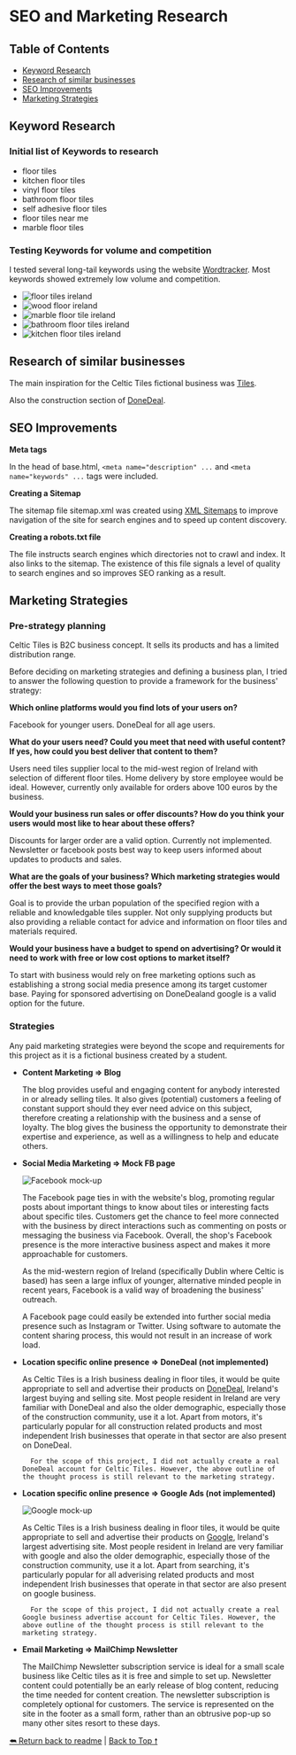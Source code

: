 # SEO and Marketing Research

## Table of Contents

- [Keyword Research](#keyword-research)
- [Research of similar businesses](#research-of-similar-businesses)
- [SEO Improvements](#seo-improvements)
- [Marketing Strategies](#marketing-strategies)


## Keyword Research

### Initial list of Keywords to research

- floor tiles
- kitchen floor tiles
- vinyl floor tiles
- bathroom floor tiles
- self adhesive floor tiles
- floor tiles near me
- marble floor tiles

### Testing Keywords for volume and competition

I tested several long-tail keywords using the website [Wordtracker](https://www.wordtracker.com/).
Most keywords showed extremely low volume and competition.

- ![floor tiles ireland](media/readme/kitchen-floor.jpg)
- ![wood floor ireland](media/readme/wood-floor.jpg)
- ![marble floor tile ireland](media/readme/marble.jpg)
- ![bathroom floor tiles ireland](media/readme/modern-bathroom.jpg)
- ![kitchen floor tiles ireland](media/readme/kitchen.jpg)



## Research of similar businesses

The main inspiration for the Celtic Tiles fictional business was [Tiles](https://www.tiles.ie/).

Also the construction section of [DoneDeal](https://www.donedeal.ie/).



## SEO Improvements

**Meta tags**

In the head of base.html, ``<meta name="description" ...`` and ``<meta name="keywords" ...`` tags were included. 

**Creating a Sitemap**

The sitemap file sitemap.xml was created using [XML Sitemaps](https://www.xml-sitemaps.com/) to improve navigation of the site for search engines and to speed up content discovery.

**Creating a robots.txt file**

The file instructs search engines which directories not to crawl and index. It also links to the sitemap.
The existence of this file signals a level of quality to search engines and so improves SEO ranking as a result.


## Marketing Strategies

### Pre-strategy planning

Celtic Tiles is B2C business concept. It sells its products and has a limited distribution range.

Before deciding on marketing strategies and defining a business plan, I tried to answer the following question to provide a framework for the business' strategy:

**Which online platforms would you find lots of your users on?**

Facebook for younger users. DoneDeal for all age users.

**What do your users need? Could you meet that need with useful content? If yes, how could you best deliver that content to them?**

Users need tiles supplier local to the mid-west region of Ireland with selection of different floor tiles. Home delivery by store employee would be ideal. However, currently only available for orders above 100 euros by the business.

**Would your business run sales or offer discounts? How do you think your users would most like to hear about these offers?**

Discounts for larger order are a valid option. Currently not implemented. Newsletter or facebook posts best way to keep users informed about updates to products and sales.

**What are the goals of your business? Which marketing strategies would offer the best ways to meet those goals?**

Goal is to provide the urban population of the specified region with a reliable and knowledgable tiles suppler. Not only supplying products but also providing a reliable contact for advice and information on floor tiles and materials required.

**Would your business have a budget to spend on advertising? Or would it need to work with free or low cost options to market itself?**

To start with business would rely on free marketing options such as establishing a strong social media presence among its target customer base. Paying for sponsored advertising on DoneDealand google is a valid option for the future.

### Strategies

Any paid marketing strategies were beyond the scope and requirements for this project as it is a fictional business created by a student.

- **Content Marketing => Blog**

    The blog provides useful and engaging content for anybody interested in or already selling tiles.
    It also gives (potential) customers a feeling of constant support should they ever need advice on this subject, therefore creating a relationship with the business and a sense of loyalty.
    The blog gives the business the opportunity to demonstrate their expertise and experience, as well as a willingness to help and educate others.

- **Social Media Marketing => Mock FB page**

    ![Facebook mock-up](media/readme/facebook-mockup.png)

    The Facebook page ties in with the website's blog, promoting regular posts about important things to know about tiles or interesting facts about specific tiles.
    Customers get the chance to feel more connected with the business by direct interactions such as commenting on posts or messaging the business via Facebook. 
    Overall, the shop's Facebook presence is the more interactive business aspect and makes it more approachable for customers.

    As the mid-western region of Ireland (specifically Dublin where Celtic is based) has seen a large influx of younger, alternative minded people in recent years, Facebook is a valid way of broadening the business' outreach.

    A Facebook page could easily be extended into further social media presence such as Instagram or Twitter. Using software to automate the content sharing process, this would not result in an increase of work load.

- **Location specific online presence => DoneDeal (not implemented)**

    As Celtic Tiles is a Irish business dealing in floor tiles, it would be quite appropriate to sell and advertise their products on [DoneDeal](https://www.donedeal.ie/), Ireland's largest buying and selling site. Most people resident in Ireland are very familiar with DoneDeal and also the older demographic, especially those of the construction community, use it a lot. Apart from motors, it's particularly popular for all construction related products and most independent Irish businesses that operate in that sector are also present on DoneDeal.
    
        For the scope of this project, I did not actually create a real DoneDeal account for Celtic Tiles. However, the above outline of the thought process is still relevant to the marketing strategy.


- **Location specific online presence => Google Ads (not implemented)**

    ![Google mock-up](media/readme/google-buiness-mockup.png)

    As Celtic Tiles is a Irish business dealing in floor tiles, it would be quite appropriate to sell and advertise their products on [Google](https://www.google.com/), Ireland's largest advertising site. Most people resident in Ireland are very familiar with google and also the older demographic, especially those of the construction community, use it a lot. Apart from searching, it's particularly popular for all adverising related products and most independent Irish businesses that operate in that sector are also present on google business.

        For the scope of this project, I did not actually create a real Google business advertise account for Celtic Tiles. However, the above outline of the thought process is still relevant to the marketing strategy.


- **Email Marketing => MailChimp Newsletter**

    The MailChimp Newsletter subscription service is ideal for a small scale business like Celtic tiles as it is free and simple to set up.
    Newsletter content could potentially be an early release of blog content, reducing the time needed for content creation.
    The newsletter subscription is completely optional for customers. The service is represented on the site in the footer as a small form, rather than an obtrusive pop-up so many other sites resort to these days.

[⮪ Return back to readme](README.md)  | [Back to Top 🠕](#SEO-and-Marketing-Research)